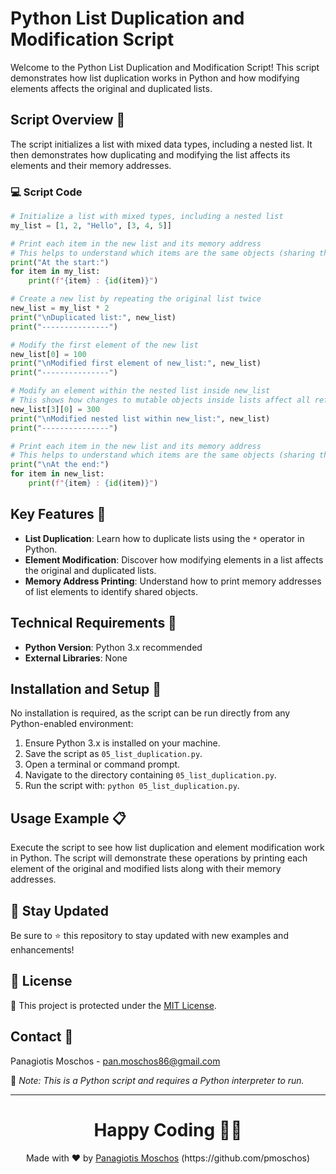 # Python List Duplication and Modification Script

Welcome to the Python List Duplication and Modification Script! This script demonstrates how list duplication works in Python and how modifying elements affects the original and duplicated lists.

## Script Overview 📘

The script initializes a list with mixed data types, including a nested list. It then demonstrates how duplicating and modifying the list affects its elements and their memory addresses.

### :computer: Script Code

```python
# Initialize a list with mixed types, including a nested list
my_list = [1, 2, "Hello", [3, 4, 5]]

# Print each item in the new list and its memory address
# This helps to understand which items are the same objects (sharing the same memory address)
print("At the start:")
for item in my_list:
    print(f"{item} : {id(item)}")

# Create a new list by repeating the original list twice
new_list = my_list * 2
print("\nDuplicated list:", new_list)
print("---------------")

# Modify the first element of the new list
new_list[0] = 100
print("\nModified first element of new_list:", new_list)
print("---------------")

# Modify an element within the nested list inside new_list
# This shows how changes to mutable objects inside lists affect all references
new_list[3][0] = 300
print("\nModified nested list within new_list:", new_list)
print("---------------")

# Print each item in the new list and its memory address
# This helps to understand which items are the same objects (sharing the same memory address)
print("\nAt the end:")
for item in new_list:
    print(f"{item} : {id(item)}")
```

## Key Features 🌟

- **List Duplication**: Learn how to duplicate lists using the `*` operator in Python.
- **Element Modification**: Discover how modifying elements in a list affects the original and duplicated lists.
- **Memory Address Printing**: Understand how to print memory addresses of list elements to identify shared objects.

## Technical Requirements 🔧

- **Python Version**: Python 3.x recommended
- **External Libraries**: None

## Installation and Setup 🚀

No installation is required, as the script can be run directly from any Python-enabled environment:

1. Ensure Python 3.x is installed on your machine.
2. Save the script as `05_list_duplication.py`.
3. Open a terminal or command prompt.
4. Navigate to the directory containing `05_list_duplication.py`.
5. Run the script with: `python 05_list_duplication.py`.

## Usage Example 📋

Execute the script to see how list duplication and element modification work in Python. The script will demonstrate these operations by printing each element of the original and modified lists along with their memory addresses.

## 📢 Stay Updated

Be sure to ⭐ this repository to stay updated with new examples and enhancements!

## 📄 License
🔐 This project is protected under the [MIT License](https://mit-license.org/).


## Contact 📧
Panagiotis Moschos - pan.moschos86@gmail.com

🔗 *Note: This is a Python script and requires a Python interpreter to run.*

---
<h1 align=center>Happy Coding 👨‍💻 </h1>

<p align="center">
  Made with ❤️ by 
  <a href="https://www.linkedin.com/in/panagiotis-moschos" target="_blank">
  Panagiotis Moschos</a> (https://github.com/pmoschos)
</p>